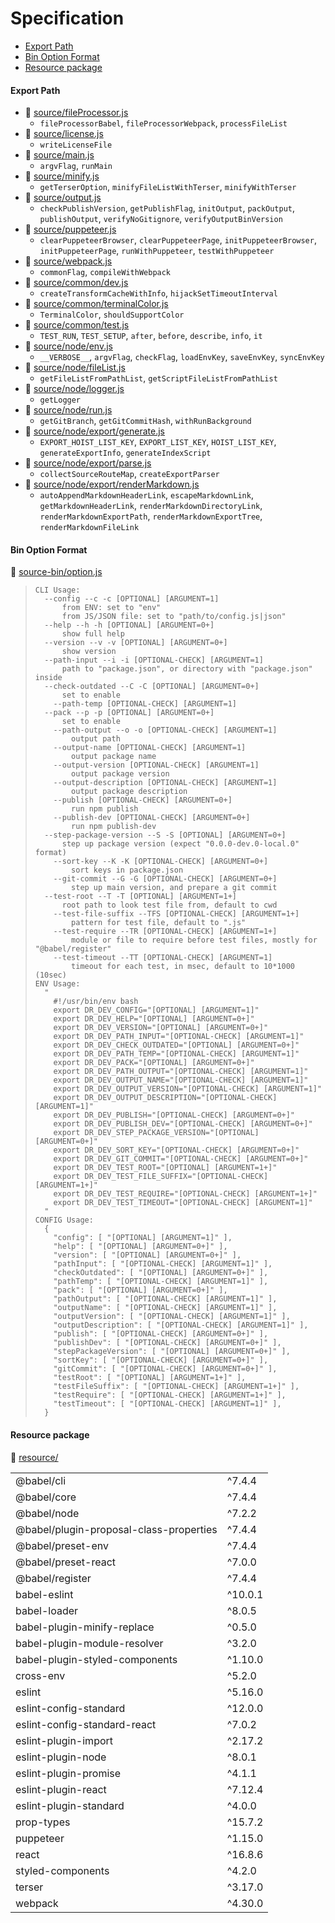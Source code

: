 # Specification

* [Export Path](#export-path)
* [Bin Option Format](#bin-option-format)
* [Resource package](#resource-package)

#### Export Path
+ 📄 [source/fileProcessor.js](source/fileProcessor.js)
  - `fileProcessorBabel`, `fileProcessorWebpack`, `processFileList`
+ 📄 [source/license.js](source/license.js)
  - `writeLicenseFile`
+ 📄 [source/main.js](source/main.js)
  - `argvFlag`, `runMain`
+ 📄 [source/minify.js](source/minify.js)
  - `getTerserOption`, `minifyFileListWithTerser`, `minifyWithTerser`
+ 📄 [source/output.js](source/output.js)
  - `checkPublishVersion`, `getPublishFlag`, `initOutput`, `packOutput`, `publishOutput`, `verifyNoGitignore`, `verifyOutputBinVersion`
+ 📄 [source/puppeteer.js](source/puppeteer.js)
  - `clearPuppeteerBrowser`, `clearPuppeteerPage`, `initPuppeteerBrowser`, `initPuppeteerPage`, `runWithPuppeteer`, `testWithPuppeteer`
+ 📄 [source/webpack.js](source/webpack.js)
  - `commonFlag`, `compileWithWebpack`
+ 📄 [source/common/dev.js](source/common/dev.js)
  - `createTransformCacheWithInfo`, `hijackSetTimeoutInterval`
+ 📄 [source/common/terminalColor.js](source/common/terminalColor.js)
  - `TerminalColor`, `shouldSupportColor`
+ 📄 [source/common/test.js](source/common/test.js)
  - `TEST_RUN`, `TEST_SETUP`, `after`, `before`, `describe`, `info`, `it`
+ 📄 [source/node/env.js](source/node/env.js)
  - `__VERBOSE__`, `argvFlag`, `checkFlag`, `loadEnvKey`, `saveEnvKey`, `syncEnvKey`
+ 📄 [source/node/fileList.js](source/node/fileList.js)
  - `getFileListFromPathList`, `getScriptFileListFromPathList`
+ 📄 [source/node/logger.js](source/node/logger.js)
  - `getLogger`
+ 📄 [source/node/run.js](source/node/run.js)
  - `getGitBranch`, `getGitCommitHash`, `withRunBackground`
+ 📄 [source/node/export/generate.js](source/node/export/generate.js)
  - `EXPORT_HOIST_LIST_KEY`, `EXPORT_LIST_KEY`, `HOIST_LIST_KEY`, `generateExportInfo`, `generateIndexScript`
+ 📄 [source/node/export/parse.js](source/node/export/parse.js)
  - `collectSourceRouteMap`, `createExportParser`
+ 📄 [source/node/export/renderMarkdown.js](source/node/export/renderMarkdown.js)
  - `autoAppendMarkdownHeaderLink`, `escapeMarkdownLink`, `getMarkdownHeaderLink`, `renderMarkdownDirectoryLink`, `renderMarkdownExportPath`, `renderMarkdownExportTree`, `renderMarkdownFileLink`

#### Bin Option Format
📄 [source-bin/option.js](source-bin/option.js)
> ```
> CLI Usage:
>   --config --c -c [OPTIONAL] [ARGUMENT=1]
>       from ENV: set to "env"
>       from JS/JSON file: set to "path/to/config.js|json"
>   --help --h -h [OPTIONAL] [ARGUMENT=0+]
>       show full help
>   --version --v -v [OPTIONAL] [ARGUMENT=0+]
>       show version
>   --path-input --i -i [OPTIONAL-CHECK] [ARGUMENT=1]
>       path to "package.json", or directory with "package.json" inside
>   --check-outdated --C -C [OPTIONAL] [ARGUMENT=0+]
>       set to enable
>     --path-temp [OPTIONAL-CHECK] [ARGUMENT=1]
>   --pack --p -p [OPTIONAL] [ARGUMENT=0+]
>       set to enable
>     --path-output --o -o [OPTIONAL-CHECK] [ARGUMENT=1]
>         output path
>     --output-name [OPTIONAL-CHECK] [ARGUMENT=1]
>         output package name
>     --output-version [OPTIONAL-CHECK] [ARGUMENT=1]
>         output package version
>     --output-description [OPTIONAL-CHECK] [ARGUMENT=1]
>         output package description
>     --publish [OPTIONAL-CHECK] [ARGUMENT=0+]
>         run npm publish
>     --publish-dev [OPTIONAL-CHECK] [ARGUMENT=0+]
>         run npm publish-dev
>   --step-package-version --S -S [OPTIONAL] [ARGUMENT=0+]
>       step up package version (expect "0.0.0-dev.0-local.0" format)
>     --sort-key --K -K [OPTIONAL-CHECK] [ARGUMENT=0+]
>         sort keys in package.json
>     --git-commit --G -G [OPTIONAL-CHECK] [ARGUMENT=0+]
>         step up main version, and prepare a git commit
>   --test-root --T -T [OPTIONAL] [ARGUMENT=1+]
>       root path to look test file from, default to cwd
>     --test-file-suffix --TFS [OPTIONAL-CHECK] [ARGUMENT=1+]
>         pattern for test file, default to ".js"
>     --test-require --TR [OPTIONAL-CHECK] [ARGUMENT=1+]
>         module or file to require before test files, mostly for "@babel/register"
>     --test-timeout --TT [OPTIONAL-CHECK] [ARGUMENT=1]
>         timeout for each test, in msec, default to 10*1000 (10sec)
> ENV Usage:
>   "
>     #!/usr/bin/env bash
>     export DR_DEV_CONFIG="[OPTIONAL] [ARGUMENT=1]"
>     export DR_DEV_HELP="[OPTIONAL] [ARGUMENT=0+]"
>     export DR_DEV_VERSION="[OPTIONAL] [ARGUMENT=0+]"
>     export DR_DEV_PATH_INPUT="[OPTIONAL-CHECK] [ARGUMENT=1]"
>     export DR_DEV_CHECK_OUTDATED="[OPTIONAL] [ARGUMENT=0+]"
>     export DR_DEV_PATH_TEMP="[OPTIONAL-CHECK] [ARGUMENT=1]"
>     export DR_DEV_PACK="[OPTIONAL] [ARGUMENT=0+]"
>     export DR_DEV_PATH_OUTPUT="[OPTIONAL-CHECK] [ARGUMENT=1]"
>     export DR_DEV_OUTPUT_NAME="[OPTIONAL-CHECK] [ARGUMENT=1]"
>     export DR_DEV_OUTPUT_VERSION="[OPTIONAL-CHECK] [ARGUMENT=1]"
>     export DR_DEV_OUTPUT_DESCRIPTION="[OPTIONAL-CHECK] [ARGUMENT=1]"
>     export DR_DEV_PUBLISH="[OPTIONAL-CHECK] [ARGUMENT=0+]"
>     export DR_DEV_PUBLISH_DEV="[OPTIONAL-CHECK] [ARGUMENT=0+]"
>     export DR_DEV_STEP_PACKAGE_VERSION="[OPTIONAL] [ARGUMENT=0+]"
>     export DR_DEV_SORT_KEY="[OPTIONAL-CHECK] [ARGUMENT=0+]"
>     export DR_DEV_GIT_COMMIT="[OPTIONAL-CHECK] [ARGUMENT=0+]"
>     export DR_DEV_TEST_ROOT="[OPTIONAL] [ARGUMENT=1+]"
>     export DR_DEV_TEST_FILE_SUFFIX="[OPTIONAL-CHECK] [ARGUMENT=1+]"
>     export DR_DEV_TEST_REQUIRE="[OPTIONAL-CHECK] [ARGUMENT=1+]"
>     export DR_DEV_TEST_TIMEOUT="[OPTIONAL-CHECK] [ARGUMENT=1]"
>   "
> CONFIG Usage:
>   {
>     "config": [ "[OPTIONAL] [ARGUMENT=1]" ],
>     "help": [ "[OPTIONAL] [ARGUMENT=0+]" ],
>     "version": [ "[OPTIONAL] [ARGUMENT=0+]" ],
>     "pathInput": [ "[OPTIONAL-CHECK] [ARGUMENT=1]" ],
>     "checkOutdated": [ "[OPTIONAL] [ARGUMENT=0+]" ],
>     "pathTemp": [ "[OPTIONAL-CHECK] [ARGUMENT=1]" ],
>     "pack": [ "[OPTIONAL] [ARGUMENT=0+]" ],
>     "pathOutput": [ "[OPTIONAL-CHECK] [ARGUMENT=1]" ],
>     "outputName": [ "[OPTIONAL-CHECK] [ARGUMENT=1]" ],
>     "outputVersion": [ "[OPTIONAL-CHECK] [ARGUMENT=1]" ],
>     "outputDescription": [ "[OPTIONAL-CHECK] [ARGUMENT=1]" ],
>     "publish": [ "[OPTIONAL-CHECK] [ARGUMENT=0+]" ],
>     "publishDev": [ "[OPTIONAL-CHECK] [ARGUMENT=0+]" ],
>     "stepPackageVersion": [ "[OPTIONAL] [ARGUMENT=0+]" ],
>     "sortKey": [ "[OPTIONAL-CHECK] [ARGUMENT=0+]" ],
>     "gitCommit": [ "[OPTIONAL-CHECK] [ARGUMENT=0+]" ],
>     "testRoot": [ "[OPTIONAL] [ARGUMENT=1+]" ],
>     "testFileSuffix": [ "[OPTIONAL-CHECK] [ARGUMENT=1+]" ],
>     "testRequire": [ "[OPTIONAL-CHECK] [ARGUMENT=1+]" ],
>     "testTimeout": [ "[OPTIONAL-CHECK] [ARGUMENT=1]" ],
>   }
> ```

#### Resource package
📄 [resource/](resource/)
<table>
<tr><td>@babel/cli</td><td>^7.4.4</td></tr>
<tr><td>@babel/core</td><td>^7.4.4</td></tr>
<tr><td>@babel/node</td><td>^7.2.2</td></tr>
<tr><td>@babel/plugin-proposal-class-properties</td><td>^7.4.4</td></tr>
<tr><td>@babel/preset-env</td><td>^7.4.4</td></tr>
<tr><td>@babel/preset-react</td><td>^7.0.0</td></tr>
<tr><td>@babel/register</td><td>^7.4.4</td></tr>
<tr><td>babel-eslint</td><td>^10.0.1</td></tr>
<tr><td>babel-loader</td><td>^8.0.5</td></tr>
<tr><td>babel-plugin-minify-replace</td><td>^0.5.0</td></tr>
<tr><td>babel-plugin-module-resolver</td><td>^3.2.0</td></tr>
<tr><td>babel-plugin-styled-components</td><td>^1.10.0</td></tr>
<tr><td>cross-env</td><td>^5.2.0</td></tr>
<tr><td>eslint</td><td>^5.16.0</td></tr>
<tr><td>eslint-config-standard</td><td>^12.0.0</td></tr>
<tr><td>eslint-config-standard-react</td><td>^7.0.2</td></tr>
<tr><td>eslint-plugin-import</td><td>^2.17.2</td></tr>
<tr><td>eslint-plugin-node</td><td>^8.0.1</td></tr>
<tr><td>eslint-plugin-promise</td><td>^4.1.1</td></tr>
<tr><td>eslint-plugin-react</td><td>^7.12.4</td></tr>
<tr><td>eslint-plugin-standard</td><td>^4.0.0</td></tr>
<tr><td>prop-types</td><td>^15.7.2</td></tr>
<tr><td>puppeteer</td><td>^1.15.0</td></tr>
<tr><td>react</td><td>^16.8.6</td></tr>
<tr><td>styled-components</td><td>^4.2.0</td></tr>
<tr><td>terser</td><td>^3.17.0</td></tr>
<tr><td>webpack</td><td>^4.30.0</td></tr>
</table>
